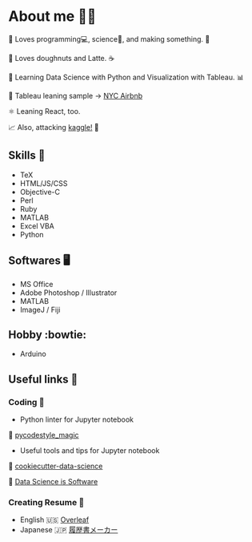 # About me :raising_hand_woman:	

:wrench: Loves programming:computer:, science:microscope:,  and making something. :thread:

:doughnut: Loves doughnuts and Latte. :coffee:

:snake: Learning Data Science with Python and Visualization with Tableau. :bar_chart:

:hotel: Tableau leaning sample -> [NYC Airbnb](https://public.tableau.com/views/AirbnbListingsinNewYorkCity_16062726346790/1_1?:language=en&:retry=yes&:display_count=y&:origin=viz_share_link)

:atom_symbol: Leaning React, too.

:chart_with_upwards_trend: Also, attacking [kaggle!](https://www.kaggle.com/tomoshimo) :medal_sports:

## Skills :muscle:
- TeX
- HTML/JS/CSS
- Objective-C
- Perl
- Ruby
- MATLAB
- Excel VBA
- Python

## Softwares :desktop_computer:
- MS Office
- Adobe Photoshop / Illustrator
- MATLAB
- ImageJ / Fiji

## Hobby :bowtie:
- Arduino

## Useful links :link:

### Coding :toolbox:
- Python linter for Jupyter notebook

:crystal_ball: [pycodestyle_magic](https://github.com/mattijn/pycodestyle_magic)

- Useful tools and tips for Jupyter notebook

:cookie: [cookiecutter-data-science](https://drivendata.github.io/cookiecutter-data-science/)

:floppy_disk: [Data Science is Software](https://github.com/drivendata/data-science-is-software/blob/master/notebooks/lectures/3.0-refactoring.ipynb)


### Creating Resume :pencil:
- English :us:
[Overleaf]()
- Japanese :jp:
[履歴書メーカー](https://www.resumemaker.jp/)
